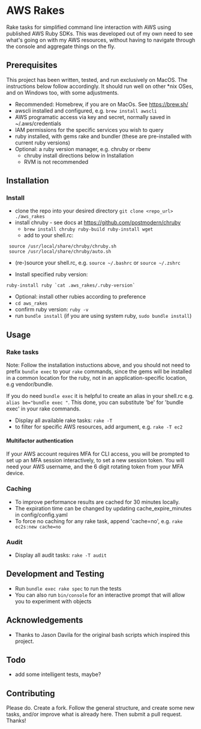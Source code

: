 # AWS Rakes

Rake tasks for simplified command line interaction with AWS using published AWS Ruby SDKs.  This was developed out of my own need to see what's going on with my AWS resources, without having to navigate through the console and aggregate things on the fly.

## Prerequisites

This project has been written, tested, and run exclusively on MacOS. The instructions below follow accordingly.  It should run well on other *nix OSes, and on Windows too, with some adjustments.

* Recommended: Homebrew, if you are on MacOs.  See https://brew.sh/
* awscli installed and configured, e.g. `brew install awscli`
* AWS programatic access via key and secret, normally saved in ~/.aws/credentials
* IAM permissions for the specific services you wish to query
* ruby installed, with gems rake and bundler (these are pre-installed with current ruby versions)
* Optional: a ruby version manager, e.g. chruby or rbenv
  * chruby install directions below in Installation
  * RVM is not recommended

## Installation

### Install

* clone the repo into your desired directory `git clone <repo_url>  ./aws_rakes`
* install chruby - see docs at https://github.com/postmodern/chruby
  * `brew install chruby ruby-build ruby-install wget`
  * add to your shell.rc: 
  
```
 source /usr/local/share/chruby/chruby.sh
 source /usr/local/share/chruby/auto.sh
```

* (re-)source your shell.rc, e.g. `source ~/.bashrc` or `source ~/.zshrc`

* Install specified ruby version: 

```
ruby-install ruby `cat .aws_rakes/.ruby-version`
```
* Optional: install other rubies according to preference
* `cd aws_rakes`
* confirm ruby version: `ruby -v`
* run `bundle install` (if you are using system ruby, `sudo bundle install`)

## Usage

### Rake tasks

Note: Follow the installation instuctions above, and you should not need to prefix `bundle exec` to your `rake` commands, since the gems will be installed in a common location for the ruby, not in an application-specific location, e.g vendor/bundle.

If you do need `bundle exec` it is helpful to create an alias in your shell.rc e.g. `alias be="bundle exec "`.  This done, you can substitute 'be' for 'bundle exec' in your rake commands.

* Display all available rake tasks: `rake -T`
* to filter for specific AWS resources, add argument, e.g. `rake -T ec2`

#### Multifactor authentication

If your AWS account requires MFA for CLI access, you will be prompted to set up an MFA session interactively, to set a new session token.  You will need your AWS username, and the 6 digit rotating token from your MFA device.

### Caching

* To improve performance results are cached for 30 minutes locally.  
* The expiration time can be changed by updating cache\_expire\_minutes in config/config.yaml
* To force no caching for any rake task, append 'cache=no', e.g. `rake ec2s:new cache=no`

### Audit

* Display all audit tasks: `rake -T audit`

## Development and Testing

* Run `bundle exec rake spec` to run the tests
* You can also run `bin/console` for an interactive prompt that will allow you to experiment with objects

## Acknowledgements

* Thanks to Jason Davila for the original bash scripts which inspired this project.

## Todo

* add some intelligent tests, maybe?

## Contributing

Please do.   Create a fork.  Follow the general structure, and create some new tasks, and/or improve what is already here.  Then submit a pull request.  Thanks!
